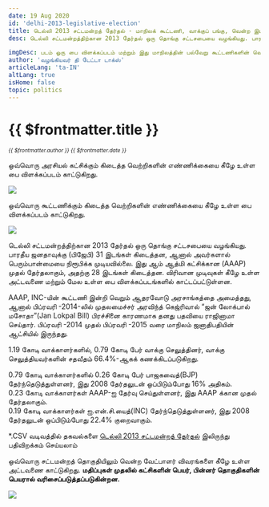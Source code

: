 ```yaml
---
date: 19 Aug 2020
id: 'delhi-2013-legislative-election'
title: டெல்லி 2013 சட்டமன்றத் தேர்தல் - மாநிலக் கூட்டணி, வாக்குப் பங்கு, வென்ற இடங்கள் மற்றும் முக்கிய நிகழ்வுகள்.
desc: டெல்லி சட்டமன்றத்திற்கான 2013 தேர்தல் ஒரு தொங்கு சட்டசபையை வழங்கியது. பாரதீய ஜனதாவுக்கு (பிஜேபி) 31 இடங்கள் கிடைத்தன, ஆனால் அவர்களால்  பெரும்பான்மையை நிரூபிக்க முடியவில்லை. இது ஆம் ஆத்மி கட்சிக்கான (AAAP) முதல் தேர்தலாகும், அதற்கு 28 இடங்கள்

imgDesc: படம் ஒரு பை விளக்கப்படம் மற்றும் இது மாநிலத்தின் பல்வேறு கூட்டணிகளின் வெற்றிகளின் எண்ணிக்கையைக் காட்டுகிறது.
author: 'வழங்கியவர் தி டேட்டா டாக்ஸ்'
articleLang: 'ta-IN'
altLang: true
isHome: false
topic: politics
---
```


# {{ $frontmatter.title }}
<i style="font-size: 0.75em;"> {{ $frontmatter.author }} {{ $frontmatter.date }} </i>

ஒவ்வொரு அரசியல் கட்சிக்கும் கிடைத்த வெற்றிகளின் எண்ணிக்கையை கீழே உள்ள பை விளக்கப்படம் காட்டுகிறது.  

![](/img/politics/delhi-2013-legislative-election/dl-2013-election-1.png)

ஒவ்வொரு கூட்டணிக்கும் கிடைத்த வெற்றிகளின் எண்ணிக்கையை கீழே உள்ள பை விளக்கப்படம் காட்டுகிறது.  

![](/img/politics/delhi-2013-legislative-election/dl-2013-election-2.png)

டெல்லி சட்டமன்றத்திற்கான 2013 தேர்தல் ஒரு தொங்கு சட்டசபையை வழங்கியது.  
பாரதீய ஜனதாவுக்கு (பிஜேபி) 31 இடங்கள் கிடைத்தன, ஆனால் அவர்களால்  பெரும்பான்மையை நிரூபிக்க முடியவில்லை. இது ஆம் ஆத்மி கட்சிக்கான (AAAP) முதல் தேர்தலாகும், அதற்கு 28 இடங்கள் கிடைத்தன. விரிவான முடிவுகள் கீழே உள்ள அட்டவணை மற்றும் மேல உள்ள பை  விளக்கப்படங்களில் காட்டப்பட்டுள்ளன.  

AAAP, INC-யின் கூட்டணி இன்றி வெறும் ஆதரவோடு அரசாங்கத்தை அமைத்தது, ஆனால் பிப்ரவரி -2014-லில் முதலமைச்சர் அரவிந்த் கெஜ்ரிவால் “ஜன் லோக்பால் மசோதா”(Jan Lokpal Bill) பிரச்சினை காரணமாக தனது பதவியை ராஜினாமா செய்தார். பிப்ரவரி -2014 முதல் பிப்ரவரி -2015 வரை மாநிலம் ஜனாதிபதியின் ஆட்சியில் இருந்தது.  

1.19 கோடி வாக்காளர்களில், 0.79 கோடி பேர் வாக்கு செலுத்தினர், வாக்கு செலுத்தியவர்களின் சதவீதம் 66.4%-ஆகக் கணக்கிடப்படுகிறது.  

0.79 கோடி வாக்காளர்களில் 0.26 கோடி பேர் பாஜகவைத்(BJP) தேர்ந்தெடுத்துள்ளனர், இது 2008 தேர்தலுடன் ஒப்பிடும்போது 16% அதிகம்.  
0.23 கோடி வாக்காளர்கள் AAAP-ஐ தேர்வு செய்துள்ளனர், இது AAAP க்கான முதல் தேர்தலாகும்.  
0.19 கோடி வாக்காளர்கள் ஐ.என்.சி.யைத்(INC) தேர்ந்தெடுத்துள்ளனர், இது 2008 தேர்தலுடன் ஒப்பிடும்போது 22.4% குறைவாகும்.  

\*.CSV வடிவத்தில் தகவல்களை [டெல்லி 2013 சட்டமன்றத் தேர்தல்](http://thedatatalks.in/datas/politics/delhi-2013-legislative-election.csv) இலிருந்து பதிவிறக்கம் செய்யலாம்

ஒவ்வொரு சட்டமன்றத் தொகுதியிலும் வென்ற வேட்பாளர் விவரங்களை கீழே உள்ள அட்டவணை காட்டுகிறது.
**மதிப்புகள் முதலில் கட்சிகளின் பெயர், பின்னர் தொகுதிகளின் பெயரால் வரிசைப்படுத்தப்படுகின்றன.**

![](/img/politics/delhi-2013-legislative-election/dl-2013-election-3.png)


<style>

</style>